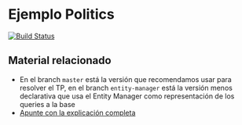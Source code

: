 # Ejemplo Politics

[![Build Status](https://travis-ci.com/uqbar-project/eg-politics-springboot.svg?branch=master)](https://travis-ci.com/uqbar-project/eg-politics-springboot)

## Material relacionado

- En el branch `master` está la versión que recomendamos usar para resolver el TP, en el branch `entity-manager` está la versión menos declarativa que usa el Entity Manager como representación de los queries a la base
- [Apunte con la explicación completa](https://docs.google.com/document/d/13vAmPKbWfWpRWze3AhLwnCHfWktfIIXnju3PD_tzyW4/edit)
